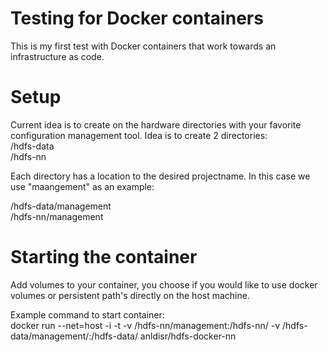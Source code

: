# Testing for Docker containers   
This is my first test with Docker containers that work towards an infrastructure as code.   

# Setup   
Current idea is to create on the hardware directories with your favorite configuration management tool. Idea is to create 2 directories:   
/hdfs-data   
/hdfs-nn   

Each directory has a location to the desired projectname. In this case we use "maangement" as an example:   
   
/hdfs-data/management   
/hdfs-nn/management   
   
# Starting the container   
Add volumes to your container, you choose if you would like to use docker volumes or persistent path's directly on the host machine.   
   
Example command to start container:    
docker run --net=host -i -t -v /hdfs-nn/management:/hdfs-nn/ -v /hdfs-data/management/:/hdfs-data/ anldisr/hdfs-docker-nn   

